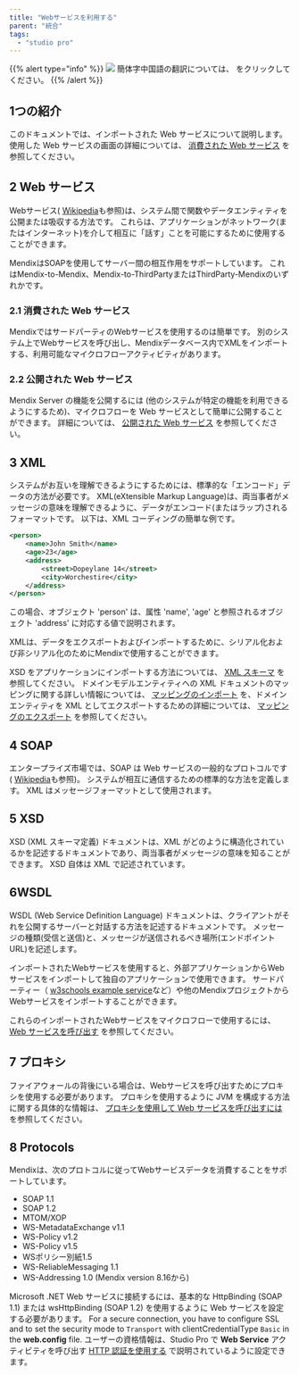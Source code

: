 ```yaml
---
title: "Webサービスを利用する"
parent: "統合"
tags:
  - "studio pro"
---
```


{{% alert type="info" %}}
<img src="attachments/chinese-translation/china.png" style="display: inline-block; margin: 0" /> 簡体字中国語の翻訳については、 [<unk> <unk> <unk>](https://cdn.mendix.tencent-cloud.com/documentation/refguide8/consumed-web-services.pdf) をクリックしてください。
{{% /alert %}}

## 1つの紹介

このドキュメントでは、インポートされた Web サービスについて説明します。 使用した Web サービスの画面の詳細については、 [消費された Web サービス](consumed-web-service) を参照してください。


## 2 Web サービス

Webサービス( [Wikipedia](http://en.wikipedia.org/wiki/Web_service)も参照)は、システム間で関数やデータエンティティを公開または吸収する方法です。 これらは、アプリケーションがネットワーク(またはインターネット)を介して相互に「話す」ことを可能にするために使用することができます。

MendixはSOAPを使用してサーバー間の相互作用をサポートしています。 これはMendix-to-Mendix、Mendix-to-ThirdPartyまたはThirdParty-Mendixのいずれかです。

### 2.1 消費された Web サービス

MendixではサードパーティのWebサービスを使用するのは簡単です。 別のシステム上でWebサービスを呼び出し、Mendixデータベース内でXMLをインポートする、利用可能なマイクロフローアクティビティがあります。

### 2.2 公開された Web サービス

Mendix Server の機能を公開するには (他のシステムが特定の機能を利用できるようにするため)、マイクロフローを Web サービスとして簡単に公開することができます。 詳細については、 [公開された Web サービス](published-web-services) を参照してください。

## 3 XML

システムがお互いを理解できるようにするためには、標準的な「エンコード」データの方法が必要です。 XML(eXtensible Markup Language)は、両当事者がメッセージの意味を理解できるように、データがエンコード(またはラップ)されるフォーマットです。 以下は、XML コーディングの簡単な例です。

```xml
<person>
    <name>John Smith</name>
    <age>23</age>
    <address>
        <street>Dopeylane 14</street>
        <city>Worchestire</city>
    </address>
</person>
```

この場合、オブジェクト 'person' は、属性 'name', 'age' と参照されるオブジェクト 'address' に対応する値で説明されます。

XMLは、データをエクスポートおよびインポートするために、シリアル化および非シリアル化のためにMendixで使用することができます。

XSD をアプリケーションにインポートする方法については、 [XML スキーマ](xml-schemas) を参照してください。 ドメインモデルエンティティへの XML ドキュメントのマッピングに関する詳しい情報については、  [マッピングのインポート](import-mappings) を、ドメインエンティティを XML としてエクスポートするための詳細については、 [マッピングのエクスポート](export-mappings) を参照してください。

## 4 SOAP

エンタープライズ市場では、SOAP は Web サービスの一般的なプロトコルです ( [Wikipedia](http://en.wikipedia.org/wiki/SOAP_(protocol))も参照)。 システムが相互に通信するための標準的な方法を定義します。 XML はメッセージフォーマットとして使用されます。

## 5 XSD

XSD (XML スキーマ定義) ドキュメントは、XML がどのように構造化されているかを記述するドキュメントであり、両当事者がメッセージの意味を知ることができます。 XSD 自体は XML で記述されています。

## 6WSDL

WSDL (Web Service Definition Language) ドキュメントは、クライアントがそれを公開するサーバーと対話する方法を記述するドキュメントです。 メッセージの種類(受信と送信)と、メッセージが送信されるべき場所(エンドポイント URL)を記述します。

インポートされたWebサービスを使用すると、外部アプリケーションからWebサービスをインポートして独自のアプリケーションで使用できます。 サードパーティー（ [w3schools example service](http://www.w3schools.com/xml/tempconvert.asmx?WSDL)など）や他のMendixプロジェクトからWebサービスをインポートすることができます。

これらのインポートされたWebサービスをマイクロフローで使用するには、 [Web サービスを呼び出す](call-web-service-action) を参照してください。

## 7 プロキシ

ファイアウォールの背後にいる場合は、Webサービスを呼び出すためにプロキシを使用する必要があります。 プロキシを使用するように JVM を構成する方法に関する具体的な情報は、 [プロキシを使用して Web サービスを呼び出すには](using-a-proxy-to-call-a-webservice) を参照してください。

## 8 Protocols

Mendixは、次のプロトコルに従ってWebサービスデータを消費することをサポートしています。

*   SOAP 1.1
*   SOAP 1.2
*   MTOM/XOP
*   WS-MetadataExchange v1.1
*   WS-Policy v1.2
*   WS-Policy v1.5
*   WSポリシー別紙1.5
*   WS-ReliableMessaging 1.1
*   WS-Addressing 1.0 (Mendix version 8.16から)

Microsoft .NET Web サービスに接続するには、基本的な HttpBinding (SOAP 1.1) または wsHttpBinding (SOAP 1.2) を使用するように Web サービスを設定する必要があります。 For a secure connection, you have to configure SSL and to set the security mode to `Transport` with clientCredentialType `Basic` in the **web.config** file. ユーザーの資格情報は、Studio Pro で **Web Service** アクティビティを呼び出す [HTTP 認証を使用する](call-web-service-action#http-headers) で説明されているように設定できます。
